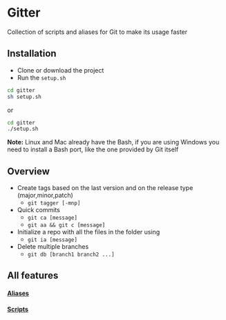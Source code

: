 # Gitter
Collection of scripts and aliases for Git to make its usage faster

## Installation
+ Clone or download the project
+ Run the `setup.sh`

```bash
cd gitter
sh setup.sh
```

or 

```bash
cd gitter
./setup.sh
```
**Note:** Linux and Mac already have the Bash, if you are using Windows you need to install a Bash port, like the one provided by Git itself

## Overview

+ Create tags based on the last version and on the release type (major,minor,patch)
    + `git tagger [-mnp]`
+ Quick commits 
    + `git ca [message]`
    + `git aa && git c [message]`
+ Initialize a repo with all the files in the folder using 
    + `git ia [message]`
+ Delete multiple branches 
    + `git db [branch1 branch2 ...]`

## All features

#### [Aliases](aliases.md)
#### [Scripts](scripts.md)